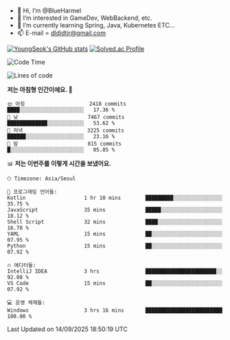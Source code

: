 - 👋 Hi, I’m @BlueHarmel
- 👀 I’m interested in GameDev, WebBackend, etc.
- 🌱 I’m currently learning Spring, Java, Kubernetes ETC...
- 📫 E-mail = dldjdtjr@gmail.com

[![YoungSeok's GitHub stats](https://github-readme-stats.vercel.app/api?username=BlueHarmel&show_icons=true&theme=transparent)](https://github.com/anuraghazra/github-readme-stats)
[![Solved.ac Profile](http://mazassumnida.wtf/api/v2/generate_badge?boj=dldjdtjr)](https://solved.ac/dldjdtjr/)

<!--START_SECTION:waka-->
![Code Time](http://img.shields.io/badge/Code%20Time-1%2C089%20hrs%2022%20mins-blue)

![Lines of code](https://img.shields.io/badge/%EC%A0%80%EB%8A%94%20%EC%97%AC%ED%83%9C%EA%B9%8C%EC%A7%80%20-46.4%20million%20%EC%A4%84%EC%9D%98%20%EC%BD%94%EB%93%9C%EB%A5%BC%20%EC%9E%91%EC%84%B1%ED%96%88%EC%96%B4%EC%9A%94.-blue)

**저는 아침형 인간이에요. 🐤** 

```text
🌞 아침                     2418 commits        ████░░░░░░░░░░░░░░░░░░░░░   17.36 % 
🌆 낮　                     7467 commits        █████████████░░░░░░░░░░░░   53.62 % 
🌃 저녁                     3225 commits        ██████░░░░░░░░░░░░░░░░░░░   23.16 % 
🌙 밤　                     815 commits         █░░░░░░░░░░░░░░░░░░░░░░░░   05.85 % 
```


📊 **저는 이번주를 이렇게 시간을 보냈어요.** 

```text
🕑︎ Timezone: Asia/Seoul

💬 프로그래밍 언어들: 
Kotlin                   1 hr 10 mins        █████████░░░░░░░░░░░░░░░░   35.75 % 
JavaScript               35 mins             █████░░░░░░░░░░░░░░░░░░░░   18.12 % 
Shell Script             32 mins             ████░░░░░░░░░░░░░░░░░░░░░   16.78 % 
YAML                     15 mins             ██░░░░░░░░░░░░░░░░░░░░░░░   07.95 % 
Python                   15 mins             ██░░░░░░░░░░░░░░░░░░░░░░░   07.92 % 

🔥 에디터들: 
IntelliJ IDEA            3 hrs               ███████████████████████░░   92.08 % 
VS Code                  15 mins             ██░░░░░░░░░░░░░░░░░░░░░░░   07.92 % 

💻 운영 체제들: 
Windows                  3 hrs 16 mins       █████████████████████████   100.00 % 
```


 Last Updated on 14/09/2025 18:50:19 UTC
<!--END_SECTION:waka-->
<!---
BlueHarmel/BlueHarmel is a ✨ special ✨ repository because its `README.md` (this file) appears on your GitHub profile.
You can click the Preview link to take a look at your changes.
--->

